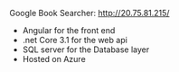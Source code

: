 Google Book Searcher: http://20.75.81.215/
  - Angular for the front end
  - .net Core 3.1 for the web api
  -  SQL server for the Database layer
  - Hosted on Azure
